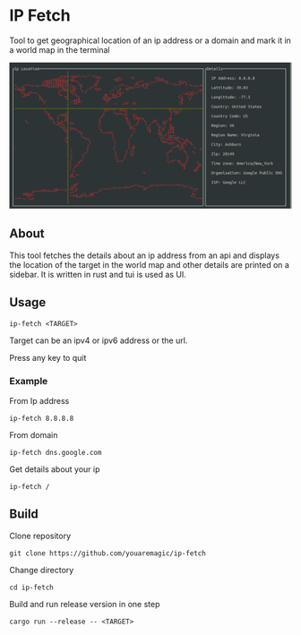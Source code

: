 # IP Fetch

Tool to get geographical location of an ip address or a domain and mark it in a world map in the terminal

![screenshot](/docs/screenshot.webp)

## About

This tool fetches the details about an ip address from an api and displays the location of the target in the world map and other details are printed on a sidebar. It is written in rust and tui is used as UI.

## Usage

```
ip-fetch <TARGET>
```

Target can be an ipv4 or ipv6 address or the url.

Press any key to quit

### Example

From Ip address

```
ip-fetch 8.8.8.8
```

From domain

```
ip-fetch dns.google.com
```

Get details about your ip

```
ip-fetch /
```

## Build

Clone repository

```
git clone https://github.com/youaremagic/ip-fetch
```

Change directory

```
cd ip-fetch
```

Build and run release version in one step

```
cargo run --release -- <TARGET>
```
